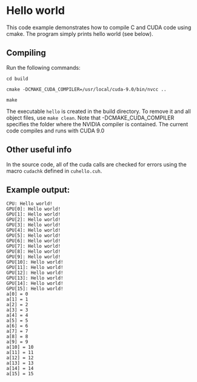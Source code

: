 # Hello world
This code example demonstrates how to compile C and CUDA code using cmake. The
program simply prints hello world (see below).

## Compiling
Run the following commands:
```
cd build

cmake -DCMAKE_CUDA_COMPILER=/usr/local/cuda-9.0/bin/nvcc ..

make

```

The executable `hello` is created in the build directory. To remove it and all object files, use `make
clean`.
Note that -DCMAKE_CUDA_COMPILER specifies the folder where the NVIDIA compiler is contained. The current code compiles and runs with CUDA 9.0

## Other useful info
In the source code, all of the cuda calls are checked for errors using the macro
`cudachk` defined in `cuhello.cuh`.


## Example output:
```
CPU: Hello world!
GPU[0]: Hello world!
GPU[1]: Hello world!
GPU[2]: Hello world!
GPU[3]: Hello world!
GPU[4]: Hello world!
GPU[5]: Hello world!
GPU[6]: Hello world!
GPU[7]: Hello world!
GPU[8]: Hello world!
GPU[9]: Hello world!
GPU[10]: Hello world!
GPU[11]: Hello world!
GPU[12]: Hello world!
GPU[13]: Hello world!
GPU[14]: Hello world!
GPU[15]: Hello world!
a[0] = 0
a[1] = 1
a[2] = 2
a[3] = 3
a[4] = 4
a[5] = 5
a[6] = 6
a[7] = 7
a[8] = 8
a[9] = 9
a[10] = 10
a[11] = 11
a[12] = 12
a[13] = 13
a[14] = 14
a[15] = 15
```
